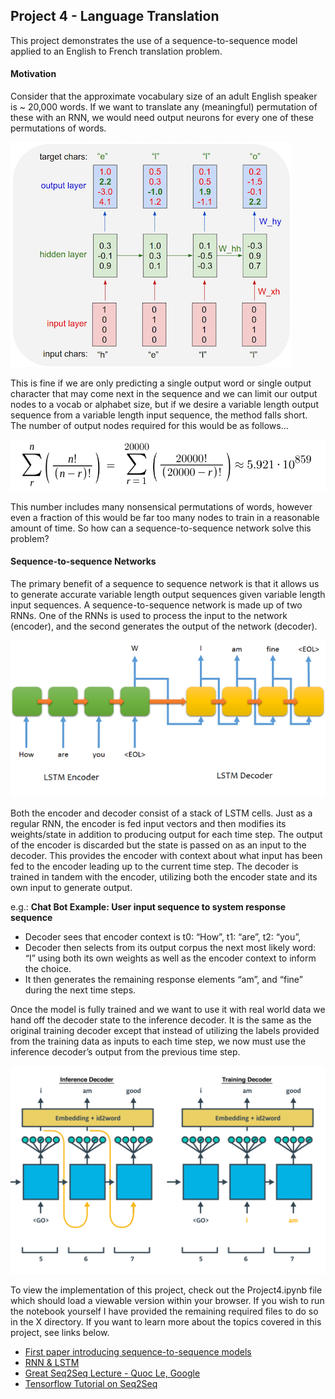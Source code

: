 ## Project 4 - Language Translation

This project demonstrates the use of a sequence-to-sequence model applied to an English to French translation problem.

#### Motivation 
Consider that the approximate vocabulary size of an adult English speaker is ~ 20,000 words. If we want to translate any (meaningful) permutation of these with an RNN, we would need output neurons for every one of these permutations of words.

![alt text](char-rnn.png "Character Wise RNN: The output of the RNN at any time step is always 1 character from a total of 26 possible characters. Its output size is fixed and its output layer is a reasonable size.")

This is fine if we are only predicting a single output word or single output character that may come next in the sequence and we can limit our output nodes to a vocab or alphabet size, but if we desire a variable length output sequence from a variable length input sequence, the method falls short. The number of output nodes required for this would be as follows…


![alt text](Sum.png "Number of Output neurons required")

This number includes many nonsensical permutations of words, however even a fraction of this would be far too many nodes to train in a reasonable amount of time. So how can a sequence-to-sequence network solve this problem?



#### Sequence-to-sequence Networks
The primary benefit of a sequence to sequence network is that it allows us to generate accurate variable length output sequences given variable length input sequences.  A sequence-to-sequence network is made up of two RNNs. One of the RNNs is used to process the input to the network (encoder), and the second generates the output of the network (decoder).

![alt text](seq2seq1.png "Seq2Seq Model")

Both the encoder and decoder consist of a stack of LSTM cells. Just as a regular RNN, the encoder is fed input vectors and then modifies its weights/state in addition to producing output for each time step. The output of the encoder is discarded but the state is passed on as an input to the decoder. This provides the encoder with context about what input has been fed to the encoder leading up to the current time step. The decoder is trained in tandem with the encoder, utilizing both the encoder state and its own input to generate output. 

e.g.: **Chat Bot Example: User input sequence to system response sequence**
* Decoder sees that encoder context is t0: “How”, t1: “are”, t2: “you”,
* Decoder then selects from its output corpus the next most likely word: “I” using both its own weights as well as the encoder context to inform the choice. 
* It then generates the remaining response elements “am”, and “fine” during the next time steps.

Once the model is fully trained and we want to use it with real world data we hand off the decoder state to the inference decoder. It is the same as the original training decoder except that instead of utilizing the labels provided from the training data as inputs to each time step, we now must use the inference decoder’s output from the previous time step.

![alt text](decoders.png "Comparison of Training & Inference Decoders")

To view the implementation of this project, check out the Project4.ipynb file which should load a viewable version within your browser. If you wish to run the notebook yourself I have provided the remaining required files to do so in the X directory. If you want to learn more about the topics covered in this project, see links below. 

* [First paper introducing sequence-to-sequence models](https://arxiv.org/abs/1406.1078)
* [RNN & LSTM](https://deeplearning4j.org/lstm.html)
* [Great Seq2Seq Lecture - Quoc Le, Google](https://www.youtube.com/watch?v=G5RY_SUJih4)
* [Tensorflow Tutorial on Seq2Seq](https://www.tensorflow.org/tutorials/seq2seq)
